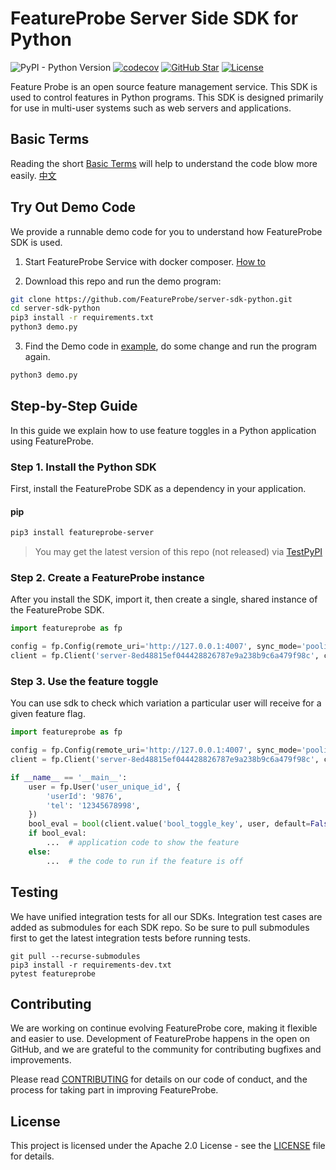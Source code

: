 # FeatureProbe Server Side SDK for Python

![PyPI - Python Version](https://img.shields.io/pypi/pyversions/featureprobe-server)
[![codecov](https://codecov.io/gh/FeatureProbe/server-sdk-python/branch/main/graph/badge.svg)](https://codecov.io/gh/FeatureProbe/server-sdk-python)
[![GitHub Star](https://img.shields.io/github/stars/FeatureProbe/server-sdk-python)](https://github.com/FeatureProbe/server-sdk-python/stargazers)
[![License](https://img.shields.io/github/license/FeatureProbe/server-sdk-python)](https://github.com/FeatureProbe/server-sdk-python/blob/main/LICENSE)


Feature Probe is an open source feature management service. This SDK is used to control features in Python programs.
This SDK is designed primarily for use in multi-user systems such as web servers and applications.


## Basic Terms

Reading the short [Basic Terms](https://github.com/FeatureProbe/FeatureProbe/blob/main/BASIC_TERMS.md) will help to understand the code blow more easily.  [中文](https://github.com/FeatureProbe/FeatureProbe/blob/main/BASIC_TERMS_CN.md)


## Try Out Demo Code

We provide a runnable demo code for you to understand how FeatureProbe SDK is used.

1. Start FeatureProbe Service with docker composer. [How to](https://github.com/FeatureProbe/FeatureProbe#1-starting-featureprobe-service-with-docker-compose)

2. Download this repo and run the demo program:
```bash
git clone https://github.com/FeatureProbe/server-sdk-python.git
cd server-sdk-python
pip3 install -r requirements.txt
python3 demo.py
```

3. Find the Demo code in [example](https://github.com/FeatureProbe/server-sdk-python/blob/main/demo.py), 
do some change and run the program again.
```bash
python3 demo.py
```

## Step-by-Step Guide

In this guide we explain how to use feature toggles in a Python application using FeatureProbe.

### Step 1. Install the Python SDK

First, install the FeatureProbe SDK as a dependency in your application.

#### pip

```bash
pip3 install featureprobe-server
```

> You may get the latest version of this repo (not released) via [TestPyPI](https://test.pypi.org/project/featureprobe-server/)

<!-- WIP
#### conda

Will be supported later.

```bash
conda install featureprobe-server
```
-->


### Step 2. Create a FeatureProbe instance

After you install the SDK, import it, then create a single, shared instance of the FeatureProbe SDK.

```python
import featureprobe as fp

config = fp.Config(remote_uri='http://127.0.0.1:4007', sync_mode='pooling', refresh_interval=3)
client = fp.Client('server-8ed48815ef044428826787e9a238b9c6a479f98c', config)
```


### Step 3. Use the feature toggle

You can use sdk to check which variation a particular user will receive for a given feature flag.

```python
import featureprobe as fp

config = fp.Config(remote_uri='http://127.0.0.1:4007', sync_mode='pooling', refresh_interval=3)
client = fp.Client('server-8ed48815ef044428826787e9a238b9c6a479f98c', config)

if __name__ == '__main__':
    user = fp.User('user_unique_id', {
        'userId': '9876',
        'tel': '12345678998',
    })
    bool_eval = bool(client.value('bool_toggle_key', user, default=False))
    if bool_eval:
        ...  # application code to show the feature
    else:
        ...  # the code to run if the feature is off
```


## Testing

We have unified integration tests for all our SDKs. Integration test cases are added as submodules for each SDK repo. So be sure to pull submodules first to get the latest integration tests before running tests.

```shell
git pull --recurse-submodules
pip3 install -r requirements-dev.txt
pytest featureprobe
```


## Contributing

We are working on continue evolving FeatureProbe core, making it flexible and easier to use. 
Development of FeatureProbe happens in the open on GitHub, and we are grateful to the 
community for contributing bugfixes and improvements.

Please read [CONTRIBUTING](https://github.com/FeatureProbe/featureprobe/blob/master/CONTRIBUTING.md) 
for details on our code of conduct, and the process for taking part in improving FeatureProbe.


## License

This project is licensed under the Apache 2.0 License - see the [LICENSE](LICENSE) file for details.
